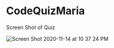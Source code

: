 # CodeQuizMaria

Screen Shot of Quiz 

![Screen Shot 2020-11-14 at 10 37 24 PM](https://user-images.githubusercontent.com/71056915/99162512-8c106280-26cc-11eb-8373-aa103d826f73.png)
